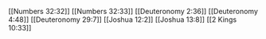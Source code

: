 [[Numbers 32:32]]
[[Numbers 32:33]]
[[Deuteronomy 2:36]]
[[Deuteronomy 4:48]]
[[Deuteronomy 29:7]]
[[Joshua 12:2]]
[[Joshua 13:8]]
[[2 Kings 10:33]]

